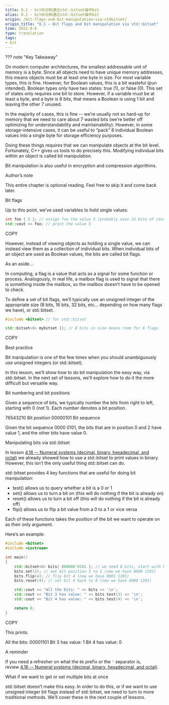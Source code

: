 ```yaml
---
title: O.1 - bit标记和通过std::bitset操作bit
alias: O.1 - bit标记和通过std::bitset操作bit
origin: /bit-flags-and-bit-manipulation-via-stdbitset/
origin_title: "O.1 — Bit flags and bit manipulation via std::bitset"
time: 2022-8-6
type: translation
tags:
- bit
---
```


??? note "Key Takeaway"


On modern computer architectures, the smallest addressable unit of memory is a byte. Since all objects need to have unique memory addresses, this means objects must be at least one byte in size. For most variable types, this is fine. However, for Boolean values, this is a bit wasteful (pun intended). Boolean types only have two states: true (1), or false (0). This set of states only requires one bit to store. However, if a variable must be at least a byte, and a byte is 8 bits, that means a Boolean is using 1 bit and leaving the other 7 unused.

In the majority of cases, this is fine -- we’re usually not so hard-up for memory that we need to care about 7 wasted bits (we’re better off optimizing for understandability and maintainability). However, in some storage-intensive cases, it can be useful to “pack” 8 individual Boolean values into a single byte for storage efficiency purposes.

Doing these things requires that we can manipulate objects at the bit level. Fortunately, C++ gives us tools to do precisely this. Modifying individual bits within an object is called bit manipulation.

Bit manipulation is also useful in encryption and compression algorithms.

Author’s note

This entire chapter is optional reading. Feel free to skip it and come back later.

Bit flags

Up to this point, we’ve used variables to hold single values:

```cpp
int foo { 5 }; // assign foo the value 5 (probably uses 32 bits of storage)
std::cout << foo; // print the value 5
```

COPY

However, instead of viewing objects as holding a single value, we can instead view them as a collection of individual bits. When individual bits of an object are used as Boolean values, the bits are called bit flags.

As an aside…

In computing, a flag is a value that acts as a signal for some function or process. Analogously, in real life, a mailbox flag is used to signal that there is something inside the mailbox, so the mailbox doesn’t have to be opened to check.

To define a set of bit flags, we’ll typically use an unsigned integer of the appropriate size (8 bits, 16 bits, 32 bits, etc… depending on how many flags we have), or std::bitset.

```cpp
#include <bitset> // for std::bitset

std::bitset<8> mybitset {}; // 8 bits in size means room for 8 flags
```

COPY

Best practice

Bit manipulation is one of the few times when you should unambiguously use unsigned integers (or std::bitset).

In this lesson, we’ll show how to do bit manipulation the easy way, via std::bitset. In the next set of lessons, we’ll explore how to do it the more difficult but versatile way.

Bit numbering and bit positions

Given a sequence of bits, we typically number the bits from right to left, starting with 0 (not 1). Each number denotes a bit position.

76543210  Bit position
00000101  Bit sequence

Given the bit sequence 0000 0101, the bits that are in position 0 and 2 have value 1, and the other bits have value 0.

Manipulating bits via std::bitset

In lesson [4.16 -- Numeral systems (decimal, binary, hexadecimal, and octal)](https://www.learncpp.com/cpp-tutorial/numeral-systems-decimal-binary-hexadecimal-and-octal/) we already showed how to use a std::bitset to print values in binary. However, this isn’t the only useful thing std::bitset can do.

std::bitset provides 4 key functions that are useful for doing bit manipulation:

-   test() allows us to query whether a bit is a 0 or 1
-   set() allows us to turn a bit on (this will do nothing if the bit is already on)
-   reset() allows us to turn a bit off (this will do nothing if the bit is already off)
-   flip() allows us to flip a bit value from a 0 to a 1 or vice versa

Each of these functions takes the position of the bit we want to operate on as their only argument.

Here’s an example:

```cpp
#include <bitset>
#include <iostream>

int main()
{
    std::bitset<8> bits{ 0b0000'0101 }; // we need 8 bits, start with bit pattern 0000 0101
    bits.set(3); // set bit position 3 to 1 (now we have 0000 1101)
    bits.flip(4); // flip bit 4 (now we have 0001 1101)
    bits.reset(4); // set bit 4 back to 0 (now we have 0000 1101)

    std::cout << "All the bits: " << bits << '\n';
    std::cout << "Bit 3 has value: " << bits.test(3) << '\n';
    std::cout << "Bit 4 has value: " << bits.test(4) << '\n';

    return 0;
}
```

COPY

This prints:

All the bits: 00001101
Bit 3 has value: 1
Bit 4 has value: 0

A reminder

If you need a refresher on what the `0b` prefix or the `'` separator is, review [4.16 -- Numeral systems (decimal, binary, hexadecimal, and octal)](https://www.learncpp.com/cpp-tutorial/numeral-systems-decimal-binary-hexadecimal-and-octal/).

What if we want to get or set multiple bits at once

std::bitset doesn’t make this easy. In order to do this, or if we want to use unsigned integer bit flags instead of std::bitset, we need to turn to more traditional methods. We’ll cover these in the next couple of lessons.